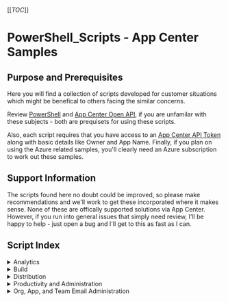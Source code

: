[[_TOC_]]

# PowerShell_Scripts - App Center Samples

## Purpose and Prerequisites

Here you will find a collection of scripts developed for customer situations which might be benefical to others facing the similar concerns. 

Review [PowerShell](https://docs.microsoft.com/en-us/powershell/) and [App Center Open API](https://openapi.appcenter.ms/#/account), if you are unfamilar with these subjects - both are prequisets for using these scripts. 

Also, each script requires that you have access to an [App Center API Token](https://docs.microsoft.com/en-us/appcenter/api-docs/#creating-an-app-center-app-api-token) along with basic details like Owner and App Name. Finally, if you plan on using the Azure related samples, you'll clearly need an Azure subscription to work out these samples. 

## Support Information
The scripts found here no doubt could be improved, so please make recommendations and we'll work to get these incorporated where it makes sense. None of these are offically supported solutions via App Center. However, if you run into general issues that simply need review, I'll be happy to help - just open a bug and I'll get to this as fast as I can.

## Script Index

<details>

  <summary>Analytics</summary>

# [Analytics Scripts](/Analytics/Readme.md)
  
## [Analytic Performance](/Analytics/AnalyticPerformance.ps1)
* Script used to measure analytic performance. 
* We start a session, register our PowerShell Script, then send a start/end event
* After, we ask App Center for the log_flow details and when we see the event id for END, we stop and measure the time of the event and real time
* To use this, replace your Owner and App name to fit your organization. Also, I use a API key stored in system environment variables

## [Analytic Portal Custom Version Sorting](/Analytics/AnalyticPortalCustomVersionSorting.ps1)
* [App Center Analytic Portal](https://docs.microsoft.com/en-us/appcenter/analytics/overview#active-users-per-version) sort uses the name of the version to determine the latest version. This alphabetical sorting may impact
the ability to determine the correct "latest version". 
*  If this is inconvenient you may pull the all version data from the API into JSON results and then use custom sorting.

## [Compare AI to Blob Export data from AppCenter Analytic Data](Analytics/Match_Blob_AI_Export_From_AppCenter_Analytics.ps1)
* Are you concerned that the data from App Center Export is consistent between AI and Blob storage? Using Export Data, we can pull out a list of Blob.CorrelationId and pull out matching values within AI.operation_Id and build a combined view to better understand this relationship.
* This is a work in progress. Needs an update (5/26) - there are limits on what can be done here. Also, there are things you can check to rule out some common scenarios, for example, distinct custom events exceeding 200 daily limits. If this happens, there will be differences in data between App Center and Export (AI/Blob)

</details>

<details>

  <summary>Build</summary>
  
## [Build Scripts](/Build/Readme.md)

## [Auto Renew Disabled Exports in App Center](/Build/ExportConfigNotification.ps1)
* Export of Analytic Data was Disabled - You find your analytics export data was disabled recently. Although you can reenable, you need a way to auto enable if this condition happens or you risk losing Analytic data. Although App Center provides no automatic notification you can use the https://openapi.appcenter.ms/#/export/ExportConfigurations_Get API and query on a schedule to check the status. If it is disabled, you can take restoration action. This script is provided to assist you with this effort. [Auto Renew Disabled Exports in App Center](/ExportConfigNotification.ps1)
* 10/2/2021 - App Center has a known issue which is yet to be fixed. When the automatic disable event occurs, re-enabling export does not backfill data as the documentation suggests happens when you initially setup export. The only way as of today to get backfill data, is to delete the export and then create the export again. ``` Warning there is no system in place to prevent duplicate data if you restore the connection to the same App Insights Instance or Blob Storage account. ``` 
* If you are using this script or similar approach, you are less impacted as the only data lost would be between the time the export was disabled and when the script enables export again. 

## [Clone Branch Confiruation](/Build/CloneBranchBuildConfig.ps1)
* Perhaps you need to modify the branch configuration for a large number of Apps. The portal is not the best tool for this job. Instead, check out this script for an example on how to:
    1. Clone an existing branch
    2. Set a branch configuration on a new branch

</details>

<details>

  <summary>Distribution</summary>

# [Distribution Scripts](/Distribution/Readme.md)

## [Get List of Distribution Group Members](/Distribution/GetDistributionGroupMembers.ps11)
* Sample script showing how to Get List of Distribution Group Members

## [Generate List of Download Links to Each App Release](/Distribution/GetAllReleaseDownloadLinks.ps1)
* On occasion the install.appcenter.ms portal may not display releases is a useful way. Some views my prevent you from finding the download link for a particular release. This script will help you discover the download link for all available releases.

## [Disable Old Releases](/Distribution/DisableOldReleases.ps1)
* As releases pile up you may begin to notice timeouts when accessing the install.appcenter.ms portal. There is no pagination when pulling results for releases in AppCenter, therefore some odd behavior can pop up when you begin to have a large result set from this data. One workaround to this behavior would be to disable older releases.

</details>

<details>

<summary> Productivity and Administration </summary>

## [Productivity and Administration](/Productivity_Administration/Readme.md)

## [Your Apple Store Credentials are no longer valid. Please re-authenticate](/Productivity_Administration/ServiceConnection.ps1)
* Apple Store connections are set to expire (policy enforced by Apple) about every 30 days. When this happens, the original App Center account which configured the store connection must be available and ready to respond to reconnect request. MFA is also no required (policy enforced by Apple) and therefore, this account must also be able to fullfill the MFA request at the same time.
 
### Recommendation: Prepare A Plan Before the Situation Occurs
* [Create a generic App Center account](https://docs.microsoft.com/en-us/appcenter/general/account) 
   * Account needs access to utilize the store connection and administer the App Center Org/Apps using the connection. 
   * This account should be accessible to a team of people who can also respond to the MFA request associated with the reconnection effort. 
* [Monitor Repo Connection State](/Productivity_Administration/IsRepoConnectionValid.ps1)
   * Notify responsible parties early on when the connection state is failed. Do this rather than wait for your build team to notify you when builds/distribution begins to fail. 
* [Pre-Notify Team of Expiring Connection](/Productivity_Administration/ServiceConnection.ps1)
* Schedule maintainance window with knowledge of the token expiration date. It's possible the token gets exipired before hand but otherwise, you'll be ready on the date of the expiration.

### FAQ - Your Apple Store Credentials are no longer valid
* Can I have multiple trusted devices associated with one Apple ID?
   * ``` Yes. You can sign in to multiple devices with your developer Apple ID using two-factor authentication. ```
* Can I have multiple trusted phone numbers associated with one Apple ID?
   *  ``` Yes. You can manage your trusted phone numbers, trusted devices, and other account information on your Apple ID account page. You can also manage your trusted phone numbers in the Apple ID security setting on your trusted devices. ```
* Can I use the same trusted phone number for multiple Apple IDs?
   *  ``` Yes. You can assign the same trusted phone number to multiple Apple IDs that you use. ```

### References:
* [Apple provides a mechanism to generate and validate tokens](https://developer.apple.com/documentation/sign_in_with_apple/generate_and_validate_tokens)
* [Apple Token Expiration](https://developer.apple.com/support/authentication) 

## [Get List of Testers](/Productivity_Administration/GetAllTesters.ps1)
* Sample script showing how to get a list of all testers

## [Get List of Pending Invites](/Productivity_Administration/GetPendingInvites.ps1)
* Sample script showing how to Get List of Pending Invites

## [Is Repo Connection Valid](/Productivity_Administration/IsRepoConnectionValid.ps1)
* If you use App Center for build services, occassionally your repo connection may become invalid. At that time, you cannot view build configuration or branch information from the App Center portal. You will see a reconnection notice banner and an error indicating there was an error loading branches. Typically you find this after learning of a build failure. If you wanted to get an early warning, try scheduling a azure function app using this sample and setup your own notification process when a connection goes down for any reason.

</details>

<details>
<summary>Org, App, and Team Email Administration</summary>

App Center has a number of missing features regarding management of collaborators. 

1. No Domain Restriction/Validation - we cannot limit the user to a specific domain.
2. AAD Group membership applies to distributions groups alone. We do not support using AAD Groups for App Collaborators. However, unless the AAD group memebers are individually added to the group, they may not see availble releases. In generall, this feature doesn't work as you might expect or hope.  ``` [As of 8/1/2022]```
3. The Portal behaves oddly if you have a bulk set of emails to add. 

The following scripts may be useful to you when working with collaborators. 

## [Validate Organization Members Email](/Productivity_Administration/Membership_Security.ps1)
* ``` [As of 3/21/2022] ``` App Center does not provide security features such as account membership restriction based on Identity Provider or email domain restrictions. This script demonstrates how to query the Organization members and evaluate if their account was created using an email which resided within their respective domain/identity provider.
* To Automate this script to run every minute, take a look at [the following Sample](/Azure/AzureFunctions/RemoveUnauthorizedUsers/readme.md) which uses an Azure Function Proxy triggered by a timer, and removes unauthorized users from your Organization.

## [Send Invitations to Distribution Group in Bulk](/Productivity_Administration/BulkEmailSubscription.ps1)
* If you have 100's or more testers to add to a distribution group, the web portal for App Center may block bulk add operations with an error like “Too many request”
* Use a script to more efficiently add accounts to distribution groups
    * Lacks true bulk operations; currently only iterates over a list
    * Lack any exception handling; may be difficult if some operations fail; should put in a retry list

## [Add New Collaborator to Organization](/Productivity_Administration/AddNewCollaborator.ps1)
* App Center does not currently support adding AAD Groups at the organization level see [Extend AAD groups support to Org level #448](https://github.com/microsoft/appcenter/issues/448)
* User this script along with [Send Invitations to Distribution Group in Bulk](/Productivity_Administration/BulkEmailSubscription.ps1) to add new users to your App Center Organization

## [Add New Member to an App Center Team](/Productivity_Administration/AddNewTeamMember.ps1)
* See [Add New Collaborator to Organization](/Productivity_Administration/AddNewCollaborator.ps1) - this is an example only

</details>
